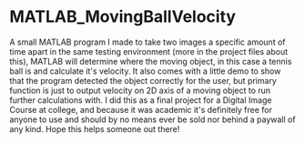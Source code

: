# MATLAB_MovingBallVelocity
A small MATLAB program I made to take two images a specific amount of time apart in the same testing environment (more in the project files about this), MATLAB will determine where the moving object, in this case a tennis ball is and calculate it's velocity. It also comes with a little demo to show that the program detected the object correctly for the user, but primary function is just to output velocity on 2D axis of a moving object to run further calculations with. I did this as a final project for a Digital Image Course at college, and because it was academic it's definitely free for anyone to use and should by no means ever be sold nor behind a paywall of any kind. Hope this helps someone out there!
